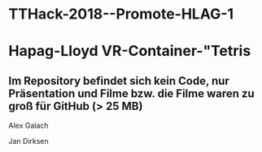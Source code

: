 # TTHack-2018--Promote-HLAG-1
# Hapag-Lloyd VR-Container-"Tetris

## Im Repository befindet sich kein Code, nur Präsentation und Filme bzw. die Filme waren zu groß für GitHub (> 25 MB)

Alex Galach

Jan Dirksen 






